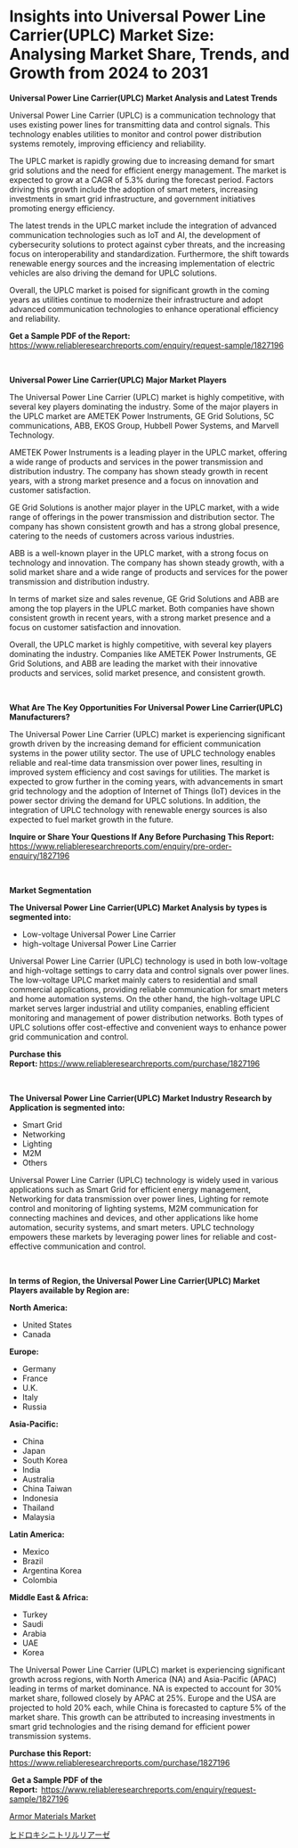 <p><h1>Insights into Universal Power Line Carrier(UPLC) Market Size: Analysing Market Share, Trends, and Growth from 2024 to 2031</h1></p><p><strong>Universal Power Line Carrier(UPLC) Market Analysis and Latest Trends</strong></p>
<p><p>Universal Power Line Carrier (UPLC) is a communication technology that uses existing power lines for transmitting data and control signals. This technology enables utilities to monitor and control power distribution systems remotely, improving efficiency and reliability.</p><p>The UPLC market is rapidly growing due to increasing demand for smart grid solutions and the need for efficient energy management. The market is expected to grow at a CAGR of 5.3% during the forecast period. Factors driving this growth include the adoption of smart meters, increasing investments in smart grid infrastructure, and government initiatives promoting energy efficiency.</p><p>The latest trends in the UPLC market include the integration of advanced communication technologies such as IoT and AI, the development of cybersecurity solutions to protect against cyber threats, and the increasing focus on interoperability and standardization. Furthermore, the shift towards renewable energy sources and the increasing implementation of electric vehicles are also driving the demand for UPLC solutions.</p><p>Overall, the UPLC market is poised for significant growth in the coming years as utilities continue to modernize their infrastructure and adopt advanced communication technologies to enhance operational efficiency and reliability.</p></p>
<p><strong>Get a Sample PDF of the Report:&nbsp;</strong> <a href="https://www.reliableresearchreports.com/enquiry/request-sample/1827196">https://www.reliableresearchreports.com/enquiry/request-sample/1827196</a></p>
<p>&nbsp;</p>
<p><strong>Universal Power Line Carrier(UPLC) Major Market Players</strong></p>
<p><p>The Universal Power Line Carrier (UPLC) market is highly competitive, with several key players dominating the industry. Some of the major players in the UPLC market are AMETEK Power Instruments, GE Grid Solutions, 5C communications, ABB, EKOS Group, Hubbell Power Systems, and Marvell Technology.</p><p>AMETEK Power Instruments is a leading player in the UPLC market, offering a wide range of products and services in the power transmission and distribution industry. The company has shown steady growth in recent years, with a strong market presence and a focus on innovation and customer satisfaction.</p><p>GE Grid Solutions is another major player in the UPLC market, with a wide range of offerings in the power transmission and distribution sector. The company has shown consistent growth and has a strong global presence, catering to the needs of customers across various industries.</p><p>ABB is a well-known player in the UPLC market, with a strong focus on technology and innovation. The company has shown steady growth, with a solid market share and a wide range of products and services for the power transmission and distribution industry.</p><p>In terms of market size and sales revenue, GE Grid Solutions and ABB are among the top players in the UPLC market. Both companies have shown consistent growth in recent years, with a strong market presence and a focus on customer satisfaction and innovation.</p><p>Overall, the UPLC market is highly competitive, with several key players dominating the industry. Companies like AMETEK Power Instruments, GE Grid Solutions, and ABB are leading the market with their innovative products and services, solid market presence, and consistent growth.</p></p>
<p>&nbsp;</p>
<p><strong>What Are The Key Opportunities For Universal Power Line Carrier(UPLC) Manufacturers?</strong></p>
<p><p>The Universal Power Line Carrier (UPLC) market is experiencing significant growth driven by the increasing demand for efficient communication systems in the power utility sector. The use of UPLC technology enables reliable and real-time data transmission over power lines, resulting in improved system efficiency and cost savings for utilities. The market is expected to grow further in the coming years, with advancements in smart grid technology and the adoption of Internet of Things (IoT) devices in the power sector driving the demand for UPLC solutions. In addition, the integration of UPLC technology with renewable energy sources is also expected to fuel market growth in the future.</p></p>
<p><strong>Inquire or Share Your Questions If Any Before Purchasing This Report:</strong> <a href="https://www.reliableresearchreports.com/enquiry/pre-order-enquiry/1827196">https://www.reliableresearchreports.com/enquiry/pre-order-enquiry/1827196</a></p>
<p>&nbsp;</p>
<p><strong>Market Segmentation</strong></p>
<p><strong>The Universal Power Line Carrier(UPLC) Market Analysis by types is segmented into:</strong></p>
<p><ul><li>Low-voltage Universal Power Line Carrier</li><li>high-voltage Universal Power Line Carrier</li></ul></p>
<p><p>Universal Power Line Carrier (UPLC) technology is used in both low-voltage and high-voltage settings to carry data and control signals over power lines. The low-voltage UPLC market mainly caters to residential and small commercial applications, providing reliable communication for smart meters and home automation systems. On the other hand, the high-voltage UPLC market serves larger industrial and utility companies, enabling efficient monitoring and management of power distribution networks. Both types of UPLC solutions offer cost-effective and convenient ways to enhance power grid communication and control.</p></p>
<p><strong>Purchase this Report:&nbsp;</strong><a href="https://www.reliableresearchreports.com/purchase/1827196">https://www.reliableresearchreports.com/purchase/1827196</a></p>
<p>&nbsp;</p>
<p><strong>The Universal Power Line Carrier(UPLC) Market Industry Research by Application is segmented into:</strong></p>
<p><ul><li>Smart Grid</li><li>Networking</li><li>Lighting</li><li>M2M</li><li>Others</li></ul></p>
<p><p>Universal Power Line Carrier (UPLC) technology is widely used in various applications such as Smart Grid for efficient energy management, Networking for data transmission over power lines, Lighting for remote control and monitoring of lighting systems, M2M communication for connecting machines and devices, and other applications like home automation, security systems, and smart meters. UPLC technology empowers these markets by leveraging power lines for reliable and cost-effective communication and control.</p></p>
<p>&nbsp;</p>
<p><strong>In terms of Region, the Universal Power Line Carrier(UPLC) Market Players available by Region are:</strong></p>
<p>
    <p> <strong> North America: </strong>
        <ul>
            <li>United States</li>
            <li>Canada</li>
        </ul>
        </p> 
    <p> <strong> Europe: </strong>
        <ul>
            <li>Germany</li>
            <li>France</li>
            <li>U.K.</li>
            <li>Italy</li>
            <li>Russia</li>
        </ul>
        </p> 
    <p> <strong> Asia-Pacific: </strong>
        <ul>
            <li>China</li>
            <li>Japan</li>
            <li>South Korea</li>
            <li>India</li>
            <li>Australia</li>
            <li>China Taiwan</li>
            <li>Indonesia</li>
            <li>Thailand</li>
            <li>Malaysia</li>
        </ul>
        </p> 
    <p> <strong> Latin America: </strong>
        <ul>
            <li>Mexico</li>
            <li>Brazil</li>
            <li>Argentina Korea</li>
            <li>Colombia</li>
        </ul>
        </p> 
    <p> <strong> Middle East & Africa: </strong>
        <ul>
            <li>Turkey</li>
            <li>Saudi</li>
            <li>Arabia</li>
            <li>UAE</li>
            <li>Korea</li>
        </ul>
    </p>
    </p>
<p><p>The Universal Power Line Carrier (UPLC) market is experiencing significant growth across regions, with North America (NA) and Asia-Pacific (APAC) leading in terms of market dominance. NA is expected to account for 30% market share, followed closely by APAC at 25%. Europe and the USA are projected to hold 20% each, while China is forecasted to capture 5% of the market share. This growth can be attributed to increasing investments in smart grid technologies and the rising demand for efficient power transmission systems.</p></p>
<p><strong>Purchase this Report: </strong><a href="https://www.reliableresearchreports.com/purchase/1827196">https://www.reliableresearchreports.com/purchase/1827196</a></p>
<p>&nbsp;<strong>Get a Sample PDF of the Report:&nbsp;&nbsp;</strong><a href="https://www.reliableresearchreports.com/enquiry/request-sample/1827196">https://www.reliableresearchreports.com/enquiry/request-sample/1827196</a></p>
<p><strong></strong></p>
<p><p><a href="https://cute-banjo-8ca.notion.site/Armor-Materials-Market-Size-Growth-Outlook-from-2024-to-2031-projecting-at-Market-s-Trends-Analysi-fb649e6a482942fc9695acf9da4fbf9b">Armor Materials Market</a></p><p><a href="https://github.com/schmahlson/Market-Research-Report-List-1/blob/main/869155513489.md">ヒドロキシニトリルリアーゼ</a></p></p>
